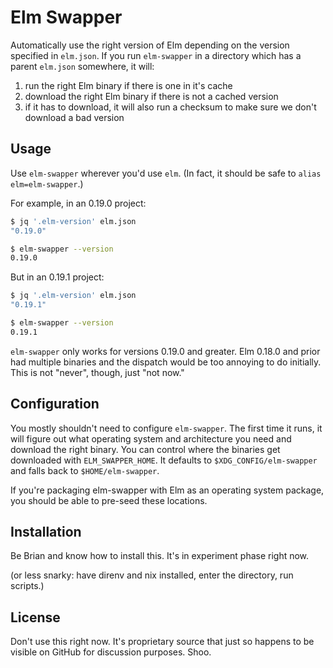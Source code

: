 # Elm Swapper

Automatically use the right version of Elm depending on the version specified in `elm.json`.
If you run `elm-swapper` in a directory which has a parent `elm.json` somewhere, it will:

1. run the right Elm binary if there is one in it's cache
2. download the right Elm binary if there is not a cached version
3. if it has to download, it will also run a checksum to make sure we don't download a bad version

## Usage

Use `elm-swapper` wherever you'd use `elm`. (In fact, it should be safe to `alias elm=elm-swapper`.)

For example, in an 0.19.0 project:

```sh
$ jq '.elm-version' elm.json
"0.19.0"

$ elm-swapper --version
0.19.0
```

But in an 0.19.1 project:

```sh
$ jq '.elm-version' elm.json
"0.19.1"

$ elm-swapper --version
0.19.1
```

`elm-swapper` only works for versions 0.19.0 and greater.
Elm 0.18.0 and prior had multiple binaries and the dispatch would be too annoying to do initially.
This is not "never", though, just "not now."

## Configuration

You mostly shouldn't need to configure `elm-swapper`.
The first time it runs, it will figure out what operating system and architecture you need and download the right binary.
You can control where the binaries get downloaded with `ELM_SWAPPER_HOME`.
It defaults to `$XDG_CONFIG/elm-swapper` and falls back to `$HOME/elm-swapper`.

If you're packaging elm-swapper with Elm as an operating system package, you should be able to pre-seed these locations.

## Installation

Be Brian and know how to install this. It's in experiment phase right now.

(or less snarky: have direnv and nix installed, enter the directory, run scripts.)

## License

Don't use this right now.
It's proprietary source that just so happens to be visible on GitHub for discussion purposes.
Shoo.
